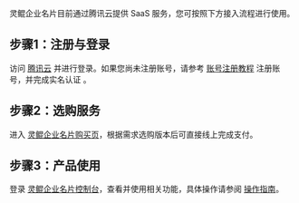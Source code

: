 灵鲲企业名片目前通过腾讯云提供 SaaS 服务，您可按照下方接入流程进行使用。

## 步骤1：注册与登录
访问 [腾讯云]( https://cloud.tencent.com/) 并进行登录。如果您尚未注册账号，请参考 [账号注册教程](https://cloud.tencent.com/document/product/378/17985) 注册账号，并完成实名认证 。

## 步骤2：选购服务
进入 [灵鲲企业名片购买页](https://buy.cloud.tencent.com/lec)，根据需求选购版本后可直接线上完成支付。

## 步骤3：产品使用
登录 [灵鲲企业名片控制台](https://cloud.tencent.com/product/lec)，查看并使用相关功能，具体操作请参阅 [操作指南](https://cloud.tencent.com/document/product/1296/49747)。
